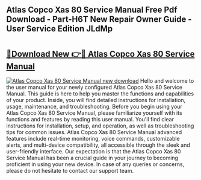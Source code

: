 ## Atlas Copco Xas 80 Service Manual Free Pdf Download - Part-H6T New Repair Owner Guide - User Service Edition JLdMp

# <h2><a href="http://bc48774.oget.top/?id=Atlas+Copco+Xas+80+Service+Manual">🔗Download New 👉🔴 Atlas Copco Xas 80 Service Manual</a></h2>

[![Atlas Copco Xas 80 Service Manual new download](https://i.imgur.com/5g1atiW.png)](http://bc48774.oget.top/?id=Atlas+Copco+Xas+80+Service+Manual)
Hello and welcome to the user manual for your newly configured Atlas Copco Xas 80 Service Manual. This guide is here to help you master the functions and capabilities of your product. Inside, you will find detailed instructions for installation, usage, maintenance, and troubleshooting. Before you begin using your Atlas Copco Xas 80 Service Manual, please familiarize yourself with its functions and features by reading this user manual. You'll find clear instructions for installation, setup, and operation, as well as troubleshooting tips for common issues. Atlas Copco Xas 80 Service Manual advanced features include real-time monitoring, voice commands, customizable alerts, and multi-device compatibility, all accessible through the sleek and user-friendly interface. Our expectation is that the Atlas Copco Xas 80 Service Manual has been a crucial guide in your journey to becoming proficient in using your new device. In case of any queries or concerns, please do not hesitate to contact our support team.
